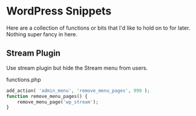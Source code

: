 # WordPress Snippets
Here are a collection of functions or bits that I'd like to hold on to for later. Nothing super fancy in here.

## Stream Plugin
Use stream plugin but hide the Stream menu from users.

functions.php
```php
add_action( 'admin_menu', 'remove_menu_pages', 999 );
function remove_menu_pages() {
	remove_menu_page('wp_stream');
}
```